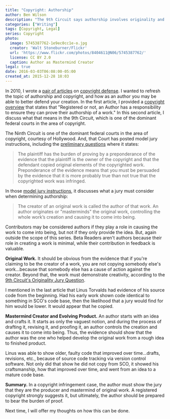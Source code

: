 ```yaml
---
title: "Copyright: Authorship"
author: Ben Wilson
description: "The 9th Circuit says authorship involves originality and a 'mastermind' role in creating the work."
categories: ["Writing"]
tags: [Copyright, Legal]
series: Copyright
photo:
  image: 5745387762-1e9ec0cc1e-o.jpg
  creator: 'Walt Stoneburner/Flickr'
  url: 'https://www.flickr.com/photos/8404611@N06/5745387762/'
  license: CC BY 2.0
  caption: Author as Mastermind Creator
legal: true
date: 2016-03-03T06:08:00-05:00
created_at: 2015-12-28 18:03
---
```


In 2010, I wrote a [pair of articles](/posts/when-should-you-register-your-work/) on [copyright defense](/posts/how-i-protect-my-copyright/).
I wanted to refresh the topic of authorship and copyright, and how as an author you may be able to better defend your creation.
In the first article, I provided a [copyright overview](/posts/copyright-overview/) that states that "Registered or not, an Author has a responsibility to ensure they can prove their authorship of a work." In this second article, I discuss what that means in the 9th Circuit, which is one of the dominant federal courts in the area of copyright.

<!--more-->

The Ninth Circuit is one of the dominant federal courts in the area of copyright, courtesy of Hollywood. And, that Court has posted model jury instructions, including the [preliminary questions](http://www3.ce9.uscourts.gov/jury-instructions/node/257) where it states:

> The plaintiff has the burden of proving by a preponderance of the evidence that the plaintiff is the owner of the copyright and that the defendant copied original elements of the copyrighted work. Preponderance of the evidence means that you must be persuaded by the evidence that it is more probably true than not true that the copyrighted work was infringed.

In those [model jury instructions](http://www3.ce9.uscourts.gov/jury-instructions/node/263), it discusses what a jury must consider when determining authorship:

> The creator of an original work is called the author of that work. An author originates or "masterminds" the original work, controlling the whole work’s creation and causing it to come into being.

Contributors may be considered authors if they play a role in causing the work to come into being, but not if they only provide the idea. But, again outside the scope of this series. Beta Readers aren't authors because their role in creating a work is minimal, while their contribution in feedback is valuable.

**Original Work.**
It should be obvious from the evidence that if you're claiming to be the creator of a work, you are not copying somebody else's work...because that somebody else has a cause of action against the creator. Beyond that, the work must demonstrate creativity, according to the [9th Circuit's Originality Jury Question](http://www3.ce9.uscourts.gov/jury-instructions/node/269).

I mentioned in the last article that Linus Torvalds had evidence of his source code from the beginning. Had his early work shown code identical to something in SCO's code base, then the likelihood that a jury would find for him would be lower. It would appear that he copied.

**Mastermind Creator and Evolving Product.** An author starts with an idea and crafts it. It starts as only the vaguest notion, and during the process of drafting it, revising it, and proofing it, an author controls the creation and causes it to come into being. Thus, the evidence should show that the author was the one who helped develop the original work from a rough idea to finished product.

Linus was able to show older, faulty code that improved over time...drafts, revisions, etc., because of source code tracking via version control software. Not only did that show he did not copy from SCO, it showed his craftsmanship, how that improved over time, and went from an idea to a mature code base.

**Summary.** In a copyright infringement case, the author must show the jury that they are the producer and mastermind of original work. A registered copyright strongly suggests it, but ultimately, the author should be prepared to bear the burden of proof.

Next time, I will offer my thoughts on how this can be done.
